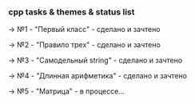 ### cpp tasks & themes & status list

-> №1  -  "Первый класс"  - сделано и зачтено

-> №2  -  "Правило трех"  - сделано и зачтено

-> №3  -  "Самодельный string"  - сделано и зачтено

-> №4  -  "Длинная арифметика"  - сделано и зачтено

-> №5  -  "Матрица"  - в процессе...
